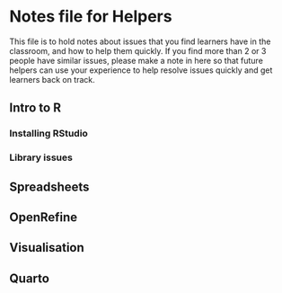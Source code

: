 # Notes file for Helpers

This file is to hold notes about issues that you find learners have in the classroom, and how to help them quickly. If you find more than 2 or 3 people have similar issues,
please make a note in here so that future helpers can use your experience to help resolve issues quickly and get learners back on track.

## Intro to R

### Installing RStudio

### Library issues

## Spreadsheets

## OpenRefine

## Visualisation

## Quarto

